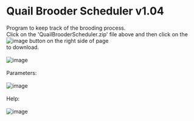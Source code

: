 # Quail Brooder Scheduler  v1.04
Program to keep track of the brooding process.<BR>
Click on the 'QuailBrooderScheduler.zip' file above and then click on the ![image](https://github.com/inwtx/QuailHatcherySchedule/assets/32821617/b2b1d8dc-c2b9-48d7-a425-92c5a9c05f46)
button on the right side of page<BR>
to download. 
<BR><BR>
![image](https://github.com/inwtx/QuailBrooderScheduler/assets/32821617/735b08a0-0e6d-4484-ae12-8223912b85ec)
<BR><BR>
Parameters:
<BR><BR>
![image](https://github.com/inwtx/QuailBrooderScheduler/assets/32821617/d4677e58-4f85-4e65-b5f5-4a3917d7274e)
<BR>  
Help:
<BR><BR>
![image](https://github.com/inwtx/QuailBrooderScheduler/assets/32821617/3d70ca7d-5e6e-4633-8fd4-94504d09e21d)
<BR><BR>  
